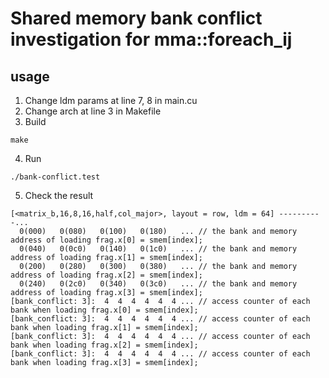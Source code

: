 # Shared memory bank conflict investigation for mma::foreach_ij

## usage
1. Change ldm params at line 7, 8 in main.cu
2. Change arch at line 3 in Makefile
3. Build
```
make
```

4. Run
```
./bank-conflict.test
```

5. Check the result
```
[<matrix_b,16,8,16,half,col_major>, layout = row, ldm = 64] ----------...
  0(000)   0(080)   0(100)   0(180)   ... // the bank and memory address of loading frag.x[0] = smem[index];
  0(040)   0(0c0)   0(140)   0(1c0)   ... // the bank and memory address of loading frag.x[1] = smem[index];
  0(200)   0(280)   0(300)   0(380)   ... // the bank and memory address of loading frag.x[2] = smem[index];
  0(240)   0(2c0)   0(340)   0(3c0)   ... // the bank and memory address of loading frag.x[3] = smem[index];
[bank_conflict: 3]:  4  4  4  4  4  4 ... // access counter of each bank when loading frag.x[0] = smem[index];
[bank_conflict: 3]:  4  4  4  4  4  4 ... // access counter of each bank when loading frag.x[1] = smem[index];
[bank_conflict: 3]:  4  4  4  4  4  4 ... // access counter of each bank when loading frag.x[2] = smem[index];
[bank_conflict: 3]:  4  4  4  4  4  4 ... // access counter of each bank when loading frag.x[3] = smem[index];
```
